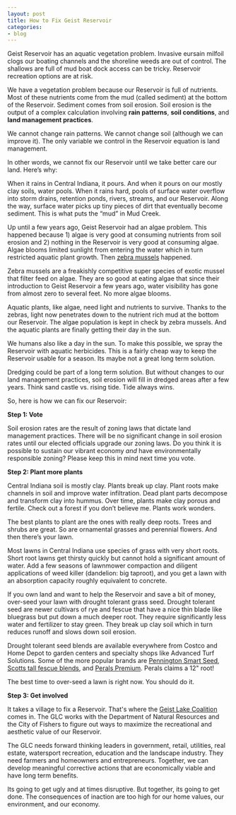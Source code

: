 ```yaml
---
layout: post
title: How to Fix Geist Reservoir
categories:
- blog
---
```


Geist Reservoir has an aquatic vegetation problem. Invasive eursain milfoil clogs our boating channels and the shoreline weeds are out of control. The shallows are full of mud boat dock access can be tricky. Reservoir recreation options are at risk. 

We have a vegetation problem because our Reservoir is full of nutrients. Most of these nutrients come from the mud (called sediment) at the bottom of the Reservoir. Sediment comes from soil erosion.  Soil erosion is the output of a complex calculation involving **rain patterns**, **soil conditions**, and **land management practices**.

We cannot change rain patterns. We cannot change soil (although we can improve it). The only variable we control in the Reservoir equation is land management. 

In other words, we cannot fix our Reservoir until we take better care our land. Here’s why:

When it rains in Central Indiana, it pours.  And when it pours on our mostly clay soils, water pools. When it rains hard, pools of surface water overflow into storm drains, retention ponds, rivers, streams, and our Reservoir. Along the way, surface water picks up tiny pieces of dirt that eventually become sediment.  This is what puts the “mud” in Mud Creek. 

Up until a few years ago, Geist Reservoir had an algae problem. This happened because 1) algae is very good at consuming nutrients from soil erosion and 2) nothing in the Reservoir is very good at consuming algae. Algae blooms limited sunlight from entering the water which in turn restricted aquatic plant growth. Then [zebra mussels](https://en.wikipedia.org/wiki/Zebra_mussel) happened.

Zebra mussels are a freakishly competitive super species of exotic mussel that filter feed on algae.  They are so good at eating algae that since their introduction to Geist Reservoir a few years ago, water visibility has gone from almost zero to several feet. No more algae blooms. 

Aquatic plants, like algae, need light and nutrients to survive. Thanks to the zebras, light now penetrates down to the nutrient rich mud at the bottom our Reservoir. The algae population is kept in check by zebra mussels. And the aquatic plants are finally getting their day in the sun.

We humans also like a day in the sun. To make this possible, we spray the Reservoir with aquatic herbicides. This is a fairly cheap way to keep the Reservoir usable for a season. Its maybe not a great long term solution.  

Dredging could be part of a long term solution. But without changes to our land management practices, soil erosion will fill in dredged areas after a few years. Think sand castle vs. rising tide. Tide always wins.

So, here is how we can fix our Reservoir:

**Step 1: Vote**

Soil erosion rates are the result of zoning laws that dictate land management practices. There will be no significant change in soil erosion rates until our elected officials upgrade our zoning laws.  Do you think it is possible to sustain our vibrant economy *and* have environmentally responsible zoning?  Please keep this in mind next time you vote.

**Step 2: Plant more plants**

Central Indiana soil is mostly clay. Plants break up clay. Plant roots make channels in soil and improve water infiltration. Dead plant parts decompose and transform clay into hummus. Over time, plants make clay porous and fertile.  Check out a forest if you don’t believe me. Plants work wonders.

The best plants to plant are the ones with really deep roots. Trees and shrubs are great. So are ornamental grasses and perennial flowers. And then there’s your lawn.

Most lawns in Central Indiana use species of grass with very short roots. Short root lawns get thirsty quickly but cannot hold a significant amount of water. Add a few seasons of lawnmower compaction and diligent applications of weed killer (dandelion: big taproot), and you get a lawn with an absorption capacity roughly equivalent to concrete.

If you own land and want to help the Reservoir and save a bit of money, over-seed  your lawn with drought tolerant grass seed.  Drought tolerant seed are newer cultivars of rye and fescue that have a nice thin blade like bluegrass but put down a much deeper root. They require significantly less water and fertilizer to stay green. They break up clay soil which in turn reduces runoff and slows down soil erosion. 

Drought tolerant seed blends are available everywhere from Costco and Home Depot to garden centers and specialty shops like Advanced Turf Solutions. Some of the more popular brands are [Pennington Smart Seed](http://www.penningtonseed.com/products/smart-seed), [Scotts tall fescue blends](http://www.scotts.com/smg/gocat/turf-builder-grass-seeds/cat50050), and [Perals Premium](http://www.pearlspremium.com/). Perals claims a 12" root!

The best time to over-seed a lawn is right now. You should do it.
   
**Step 3: Get involved**

It takes a village to fix a Reservoir.  That's where the [Geist Lake Coalition](http://geistlake.com/) comes in.  The GLC works with the Department of Natural Resources and the City of Fishers to figure out ways to maximize the recreational and aesthetic value of our Reservoir. 

The GLC needs forward thinking leaders in government, retail, utilities, real estate, watersport recreation, education and the landscape industry. They need farmers and homeowners and entrepreneurs. Together, we can develop meaningful corrective actions that are economically viable and have long term benefits.

Its going to get ugly and at times disruptive. But together, its going to get done. The consequences of inaction are too high for our home values, our environment, and our economy.
